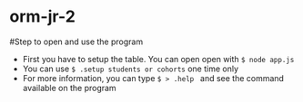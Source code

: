 # orm-jr-2

#Step to open and use the program
- First you have to setup the table. You can open open with ```$ node app.js```
- You can use ```$ .setup students or cohorts``` one time only
- For more information, you can type ```$ > .help ``` and see the command available on the program
